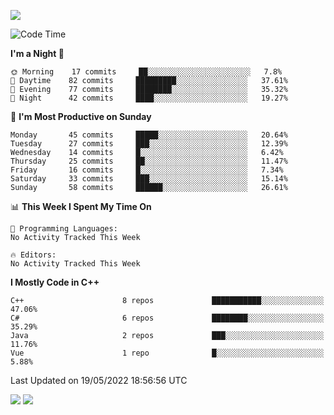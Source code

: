 ![](https://komarev.com/ghpvc/?username=lilpidgey&color=red)
<!--START_SECTION:waka-->
![Code Time](http://img.shields.io/badge/Code%20Time-0%20secs-blue)

**I'm a Night 🦉** 

```text
🌞 Morning    17 commits     ██░░░░░░░░░░░░░░░░░░░░░░░   7.8% 
🌆 Daytime    82 commits     █████████░░░░░░░░░░░░░░░░   37.61% 
🌃 Evening    77 commits     ████████░░░░░░░░░░░░░░░░░   35.32% 
🌙 Night      42 commits     ████░░░░░░░░░░░░░░░░░░░░░   19.27%

```
📅 **I'm Most Productive on Sunday** 

```text
Monday       45 commits     █████░░░░░░░░░░░░░░░░░░░░   20.64% 
Tuesday      27 commits     ███░░░░░░░░░░░░░░░░░░░░░░   12.39% 
Wednesday    14 commits     █░░░░░░░░░░░░░░░░░░░░░░░░   6.42% 
Thursday     25 commits     ██░░░░░░░░░░░░░░░░░░░░░░░   11.47% 
Friday       16 commits     █░░░░░░░░░░░░░░░░░░░░░░░░   7.34% 
Saturday     33 commits     ███░░░░░░░░░░░░░░░░░░░░░░   15.14% 
Sunday       58 commits     ██████░░░░░░░░░░░░░░░░░░░   26.61%

```


📊 **This Week I Spent My Time On** 

```text
💬 Programming Languages: 
No Activity Tracked This Week

🔥 Editors: 
No Activity Tracked This Week

```

**I Mostly Code in C++** 

```text
C++                      8 repos             ███████████░░░░░░░░░░░░░░   47.06% 
C#                       6 repos             ████████░░░░░░░░░░░░░░░░░   35.29% 
Java                     2 repos             ███░░░░░░░░░░░░░░░░░░░░░░   11.76% 
Vue                      1 repo              █░░░░░░░░░░░░░░░░░░░░░░░░   5.88%

```



 Last Updated on 19/05/2022 18:56:56 UTC
<!--END_SECTION:waka-->
![](https://hit.yhype.me/github/profile?user_id=42968544)
![](https://komarev.com/ghpvc/?lilpidgey)
